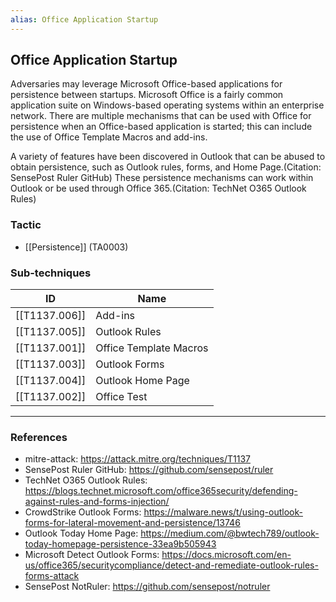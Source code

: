```yaml
---
alias: Office Application Startup
---
```


## Office Application Startup

Adversaries may leverage Microsoft Office-based applications for persistence between startups. Microsoft Office is a fairly common application suite on Windows-based operating systems within an enterprise network. There are multiple mechanisms that can be used with Office for persistence when an Office-based application is started; this can include the use of Office Template Macros and add-ins.

A variety of features have been discovered in Outlook that can be abused to obtain persistence, such as Outlook rules, forms, and Home Page.(Citation: SensePost Ruler GitHub) These persistence mechanisms can work within Outlook or be used through Office 365.(Citation: TechNet O365 Outlook Rules)


### Tactic

- [[Persistence]] (TA0003)

### Sub-techniques

| ID | Name |
| --- | --- |
| [[T1137.006]] | Add-ins |
| [[T1137.005]] | Outlook Rules |
| [[T1137.001]] | Office Template Macros |
| [[T1137.003]] | Outlook Forms |
| [[T1137.004]] | Outlook Home Page |
| [[T1137.002]] | Office Test |


---
### References

- mitre-attack: https://attack.mitre.org/techniques/T1137
- SensePost Ruler GitHub: https://github.com/sensepost/ruler
- TechNet O365 Outlook Rules: https://blogs.technet.microsoft.com/office365security/defending-against-rules-and-forms-injection/
- CrowdStrike Outlook Forms: https://malware.news/t/using-outlook-forms-for-lateral-movement-and-persistence/13746
- Outlook Today Home Page: https://medium.com/@bwtech789/outlook-today-homepage-persistence-33ea9b505943
- Microsoft Detect Outlook Forms: https://docs.microsoft.com/en-us/office365/securitycompliance/detect-and-remediate-outlook-rules-forms-attack
- SensePost NotRuler: https://github.com/sensepost/notruler
